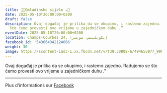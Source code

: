 ```yaml
---
title: 🍫🍪Omladinsko sijelo ☕️🍩
date: 2025-05-10T20:00:00+0200
draft: false
description: Ovaj događaj je prilika da se okupimo, i rastemo zajedno. Radujemo se
  što ćemo provesti ovo vrijeme u zajedničkom duhu .”
eventDate: 2025-05-10T20:00:00+0200
location: Champs-Courbes 24, ‏إيكوبلينس‏، ‏سويسرا‏
facebook_id: '543664342124666'
weight: 30
image: https://scontent-iad3-1.xx.fbcdn.net/v/t39.30808-6/494655977_999846225609310_4487878895912218163_n.jpg?_nc_cat=107&ccb=1-7&_nc_sid=9e60e4&_nc_ohc=bUqO2UwKtC4Q7kNvwEQy87j&_nc_oc=AdlJSUETw2oni_DMJcdmTuVKQH4lFl22GOg4hDUO5REkjNqeL7kso4RxfSF12ikBBJ0&_nc_zt=23&_nc_ht=scontent-iad3-1.xx&edm=ABTKTjYEAAAA&_nc_gid=enGJV2arYFteX4iiNAEbQg&oh=00_AfXYItbKhVckb0rjmRQyVxDP1PVr4_oTAxk7vTmgNHEjSA&oe=68ADA518
---
```


Ovaj događaj je prilika da se okupimo, i rastemo zajedno. Radujemo se što ćemo provesti ovo vrijeme u zajedničkom duhu .”

---

Plus d'informations sur [Facebook](https://facebook.com/events/543664342124666)
